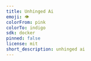```yaml
---
title: Unhinged Ai
emoji: 👁
colorFrom: pink
colorTo: indigo
sdk: docker
pinned: false
license: mit
short_description: unhinged ai
---
```

